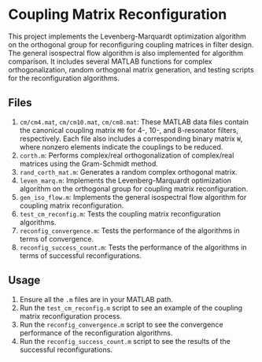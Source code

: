 # Coupling Matrix Reconfiguration

This project implements the Levenberg-Marquardt optimization algorithm on the orthogonal group for reconfiguring coupling matrices in filter design. The general isospectral flow algorithm is also implemented for algorithm comparison. It includes several MATLAB functions for complex orthogonalization, random orthogonal matrix generation, and testing scripts for the reconfiguration algorithms.

## Files

1. `cm/cm4.mat`, `cm/cm10.mat`, `cm/cm8.mat`: These MATLAB data files contain the canonical coupling matrix `M0` for 4-, 10-, and 8-resonator filters, respectively. Each file also includes a corresponding binary matrix `W`, where nonzero elements indicate the couplings to be reduced.
2. `corth.m`: Performs complex/real orthogonalization of complex/real matrices using the Gram-Schmidt method.
3. `rand_corth_mat.m`: Generates a random complex orthogonal matrix.
4. `leven_marq.m`: Implements the Levenberg-Marquardt optimization algorithm on the orthogonal group for coupling matrix reconfiguration.
5. `gen_iso_flow.m`: Implements the general isospectral flow algorithm for coupling matrix reconfiguration.
6. `test_cm_reconfig.m`: Tests the coupling matrix reconfiguration algorithms.
7. `reconfig_convergence.m`: Tests the performance of the algorithms in terms of convergence.
8. `reconfig_success_count.m`: Tests the performance of the algorithms in terms of successful reconfigurations.

## Usage

1. Ensure all the `.m` files are in your MATLAB path.
2. Run the `test_cm_reconfig.m` script to see an example of the coupling matrix reconfiguration process.
3. Run the `reconfig_convergence.m` script to see the convergence performance of the reconfiguration algorithms.
4. Run the `reconfig_success_count.m` script to see the results of the successful reconfigurations.
